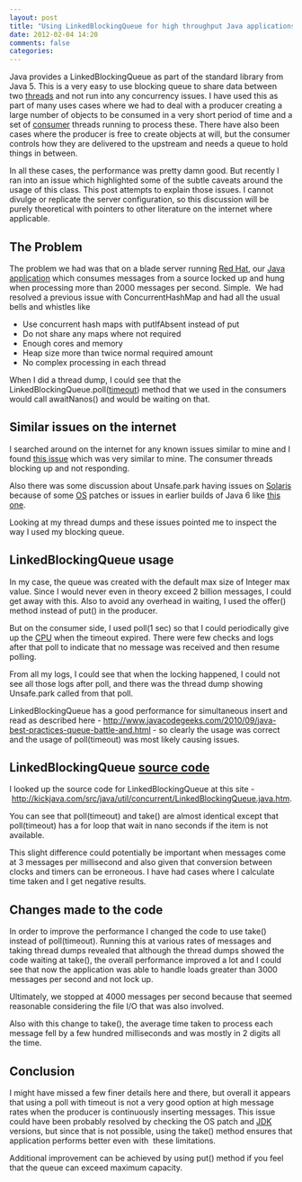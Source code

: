 ```yaml
---
layout: post
title: "Using LinkedBlockingQueue for high throughput Java applications"
date: 2012-02-04 14:20
comments: false
categories:
---
```


Java provides a LinkedBlockingQueue as part of the standard library from Java 5. This is a very easy to use blocking queue to share data between two <a  title="Thread (computer science)" href="http://en.wikipedia.org/wiki/Thread_%28computer_science%29" rel="wikipedia">threads</a> and not run into any concurrency issues. I have used this as part of many uses cases where we had to deal with a producer creating a large number of objects to be consumed in a very short period of time and a set of <a  title="Consumer" href="http://en.wikipedia.org/wiki/Consumer" rel="wikipedia">consumer</a> threads running to process these. There have also been cases where the producer is free to create objects at will, but the consumer controls how they are delivered to the upstream and needs a queue to hold things in between.

In all these cases, the performance was pretty damn good. But recently I ran into an issue which highlighted some of the subtle caveats around the usage of this class. This post attempts to explain those issues. I cannot divulge or replicate the server configuration, so this discussion will be purely theoretical with pointers to other literature on the internet where applicable.


<h2>The Problem</h2>
The problem we had was that on a blade server running <a  title="Red Hat" href="http://www.redhat.com" rel="homepage">Red Hat</a>, our <a  title="Java (software platform)" href="http://en.wikipedia.org/wiki/Java_%28software_platform%29" rel="wikipedia">Java application</a> which consumes messages from a source locked up and hung when processing more than 2000 messages per second. Simple.  We had resolved a previous issue with ConcurrentHashMap and had all the usual bells and whistles like
<ul>
	<li>Use concurrent hash maps with putIfAbsent instead of put</li>
	<li>Do not share any maps where not required</li>
	<li>Enough cores and memory</li>
	<li>Heap size more than twice normal required amount</li>
	<li>No complex processing in each thread</li>
</ul>
When I did a thread dump, I could see that the LinkedBlockingQueue.poll(<a  title="Timeout (computing)" href="http://en.wikipedia.org/wiki/Timeout_%28computing%29" rel="wikipedia">timeout</a>) method that we used in the consumers would call awaitNanos() and would be waiting on that.
<h2>Similar issues on the internet</h2>
I searched around on the internet for any known issues similar to mine and I found <a title="blocking queue issue" href="http://sourceforge.net/tracker/?func=detail&amp;aid=3086040&amp;group_id=69637&amp;atid=525264" target="_blank">this issue</a> which was very similar to mine. The consumer threads blocking up and not responding.

Also there was some discussion about Unsafe.park having issues on <a  title="Solaris (operating system)" href="http://oracle.com/solaris" rel="homepage">Solaris</a> because of some <a  title="Operating system" href="http://en.wikipedia.org/wiki/Operating_system" rel="wikipedia">OS</a> patches or issues in earlier builds of Java 6 like <a title="deadlock in earlier java 6 builds" href="http://stackoverflow.com/questions/1393139/deadlock-in-threadpoolexecutor" target="_blank">this one</a>.

Looking at my thread dumps and these issues pointed me to inspect the way I used my blocking queue.
<h2>LinkedBlockingQueue usage</h2>
In my case, the queue was created with the default max size of Integer max value. Since I would never even in theory exceed 2 billion messages, I could get away with this. Also to avoid any overhead in waiting, I used the offer() method instead of put() in the producer.

But on the consumer side, I used poll(1 sec) so that I could periodically give up the <a  title="Central processing unit" href="http://en.wikipedia.org/wiki/Central_processing_unit" rel="wikipedia">CPU</a> when the timeout expired. There were few checks and logs after that poll to indicate that no message was received and then resume polling.

From all my logs, I could see that when the locking happened, I could not see all those logs after poll, and there was the thread dump showing Unsafe.park called from that poll.

LinkedBlockingQueue has a good performance for simultaneous insert and read as described here - <a href="http://www.javacodegeeks.com/2010/09/java-best-practices-queue-battle-and.html">http://www.javacodegeeks.com/2010/09/java-best-practices-queue-battle-and.html</a> - so clearly the usage was correct and the usage of poll(timeout) was most likely causing issues.
<h2>LinkedBlockingQueue <a  title="Source code" href="http://en.wikipedia.org/wiki/Source_code" rel="wikipedia">source code</a></h2>
I looked up the source code for LinkedBlockingQueue at this site - <a href="http://kickjava.com/src/java/util/concurrent/LinkedBlockingQueue.java.htm">http://kickjava.com/src/java/util/concurrent/LinkedBlockingQueue.java.htm</a>.

You can see that poll(timeout) and take() are almost identical except that poll(timeout) has a for loop that wait in nano seconds if the item is not available.

This slight difference could potentially be important when messages come at 3 messages per millisecond and also given that conversion between clocks and timers can be erroneous. I have had cases where I calculate time taken and I get negative results.
<h2>Changes made to the code</h2>
In order to improve the performance I changed the code to use take() instead of poll(timeout). Running this at various rates of messages and taking thread dumps revealed that although the thread dumps showed the code waiting at take(), the overall performance improved a lot and I could see that now the application was able to handle loads greater than 3000 messages per second and not lock up.

Ultimately, we stopped at 4000 messages per second because that seemed reasonable considering the file I/O that was also involved.

Also with this change to take(), the average time taken to process each message fell by a few hundred milliseconds and was mostly in 2 digits all the time.
<h2>Conclusion</h2>
I might have missed a few finer details here and there, but overall it appears that using a poll with timeout is not a very good option at high message rates when the producer is continuously inserting messages. This issue could have been probably resolved by checking the OS patch and <a  title="Java Development Kit" href="https://jdk6.dev.java.net/" rel="homepage">JDK</a> versions, but since that is not possible, using the take() method ensures that application performs better even with  these limitations.

Additional improvement can be achieved by using put() method if you feel that the queue can exceed maximum capacity.